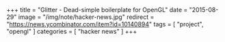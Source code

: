 +++
title = "Glitter - Dead-simple boilerplate for OpenGL"
date = "2015-08-29"
image = "/img/note/hacker-news.jpg"
redirect = "https://news.ycombinator.com/item?id=10140894"
tags = [ "project", "opengl" ]
categories = [ "hacker news" ]
+++

